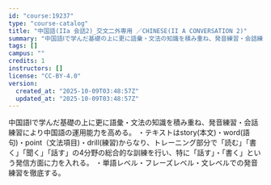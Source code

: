 ```yaml
---
id: "course:19237"
type: "course-catalog"
title: "中国語(IIa 会話2)_交文二外専用 ／CHINESE(II A CONVERSATION 2)"
summary: "中国語Ⅰで学んだ基礎の上に更に語彙・文法の知識を積み重ね、発音練習・会話練習により中国語の運用能力を高める。 ・テキストはstory(本文)・word(語句)・point（文法項目)・drill(練習)からなり、トレーニング部分で「読む」「…"
tags: []
campus: ""
credits: 1
instructors: []
license: "CC-BY-4.0"
version:
  created_at: "2025-10-09T03:48:57Z"
  updated_at: "2025-10-09T03:48:57Z"
---
```

中国語Ⅰで学んだ基礎の上に更に語彙・文法の知識を積み重ね、発音練習・会話練習により中国語の運用能力を高める。 ・テキストはstory(本文)・word(語句)・point（文法項目)・drill(練習)からなり、トレーニング部分で「読む」「書く」「聞く」「話す」の4分野の総合的な訓練を行い、特に「話す」・「書く」という発信方面に力を入れる。 ・単語レベル・フレーズレベル・文レベルでの発音練習を徹底する。
